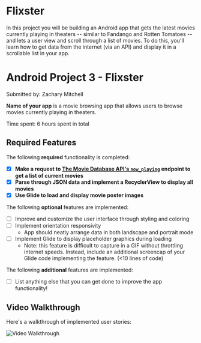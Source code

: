 # Flixster
In this project you will be building an Android app that gets the latest movies currently playing in theaters -- similar to Fandango and Rotten Tomatoes -- and lets a user view and scroll through a list of movies. To do this, you'll learn how to get data from the internet (via an API) and display it in a scrollable list in your app.

# Android Project 3 - Flixster

Submitted by: Zachary Mitchell

**Name of your app** is a movie browsing app that allows users to browse movies currently playing in theaters.

Time spent: 6 hours spent in total

## Required Features

The following **required** functionality is completed:

- [X] **Make a request to [The Movie Database API's `now_playing`](https://developers.themoviedb.org/3/movies/get-now-playing) endpoint to get a list of current movies**
- [X] **Parse through JSON data and implement a RecyclerView to display all movies**
- [X] **Use Glide to load and display movie poster images**

The following **optional** features are implemented:

- [ ] Improve and customize the user interface through styling and coloring
- [ ] Implement orientation responsivity
  - App should neatly arrange data in both landscape and portrait mode
- [ ] Implement Glide to display placeholder graphics during loading
  - Note: this feature is difficult to capture in a GIF without throttling internet speeds.  Instead, include an additional screencap of your Glide code implementing the feature.  (<10 lines of code)

The following **additional** features are implemented:

- [ ] List anything else that you can get done to improve the app functionality!

## Video Walkthrough

Here's a walkthrough of implemented user stories:

<!-- Replace this with whatever GIF tool you used! -->
<img src='https://user-images.githubusercontent.com/67671578/225506162-b8e560ac-f228-46b1-8231-162b0dc54e5c.gif' title='Video Walkthrough' width='' alt='Video Walkthrough' />



<!-- Recommended tools:
[Kap](https://getkap.co/) for macOS


## Notes

Describe any challenges encountered while building the app.

## License

    Copyright [2023] [Zachary Mitchell]

    Licensed under the Apache License, Version 2.0 (the "License");
    you may not use this file except in compliance with the License.
    You may obtain a copy of the License at

        http://www.apache.org/licenses/LICENSE-2.0

    Unless required by applicable law or agreed to in writing, software
    distributed under the License is distributed on an "AS IS" BASIS,
    WITHOUT WARRANTIES OR CONDITIONS OF ANY KIND, either express or implied.
    See the License for the specific language governing permissions and
    limitations under the License.

